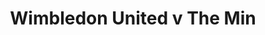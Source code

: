 ---
year: "2014"
serialNumber: "0451" 
game: "Wimbledon United"
title: "Wimbledon United v The Min"
gameLocation: ""
gameDate: ""
result: ""
resultType: ""
type: "game"
---